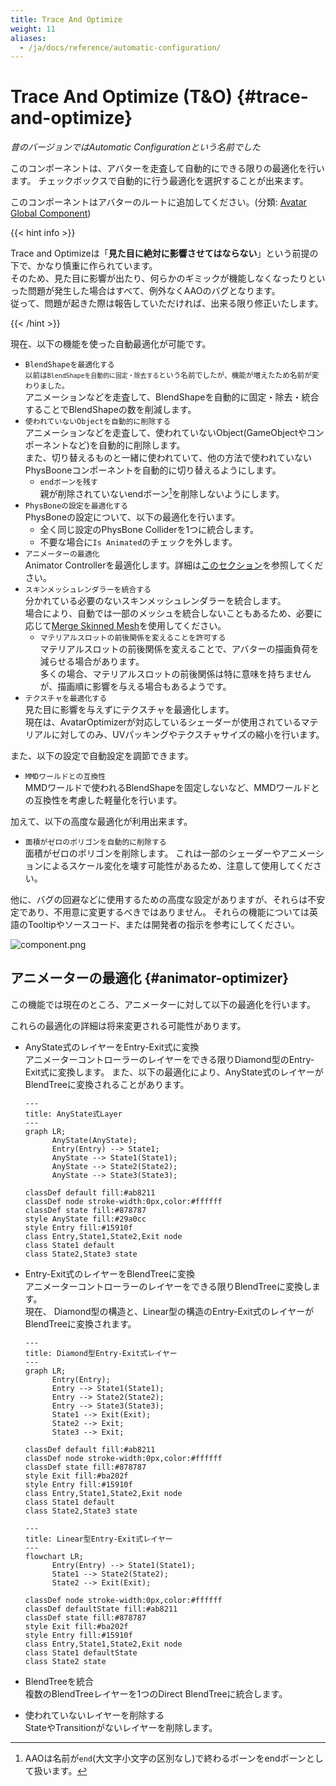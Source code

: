 ```yaml
---
title: Trace And Optimize
weight: 11
aliases:
  - /ja/docs/reference/automatic-configuration/
---
```


# Trace And Optimize (T&O) {#trace-and-optimize}

<i>昔のバージョンではAutomatic Configurationという名前でした</i>

このコンポーネントは、アバターを走査して自動的にできる限りの最適化を行います。
チェックボックスで自動的に行う最適化を選択することが出来ます。

このコンポーネントはアバターのルートに追加してください。(分類: [Avatar Global Component](../../component-kind/avatar-global-components))

{{< hint info >}}

Trace and Optimizeは「**見た目に絶対に影響させてはならない**」という前提の下で、かなり慎重に作られています。\
そのため、見た目に影響が出たり、何らかのギミックが機能しなくなったりといった問題が発生した場合はすべて、例外なくAAOのバグとなります。\
従って、問題が起きた際は報告していただければ、出来る限り修正いたします。

{{< /hint >}}

現在、以下の機能を使った自動最適化が可能です。
- `BlendShapeを最適化する`\
  <small>以前は`BlendShapeを自動的に固定・除去する`という名前でしたが、機能が増えたため名前が変わりました。</small>\
  アニメーションなどを走査して、BlendShapeを自動的に固定・除去・統合することでBlendShapeの数を削減します。
- `使われていないObjectを自動的に削除する`\
  アニメーションなどを走査して、使われていないObject(GameObjectやコンポーネントなど)を自動的に削除します。\
  また、切り替えるものと一緒に使われていて、他の方法で使われていないPhysBooneコンポーネントを自動的に切り替えるようにします。
  - `endボーンを残す`\
    親が削除されていないendボーン[^endbone]を削除しないようにします。
- `PhysBoneの設定を最適化する`\
  PhysBoneの設定について、以下の最適化を行います。
  - 全く同じ設定のPhysBone Colliderを1つに統合します。
  - 不要な場合に`Is Animated`のチェックを外します。
- `アニメーターの最適化`\
  Animator Controllerを最適化します。詳細は[このセクション](#animator-optimizer)を参照してください。
- `スキンメッシュレンダラーを統合する`\
  分かれている必要のないスキンメッシュレンダラーを統合します。\
  場合により、自動では一部のメッシュを統合しないこともあるため、必要に応じて[Merge Skinned Mesh](../merge-skinned-mesh)を使用してください。
  - `マテリアルスロットの前後関係を変えることを許可する`\
    マテリアルスロットの前後関係を変えることで、アバターの描画負荷を減らせる場合があります。\
    多くの場合、マテリアルスロットの前後関係は特に意味を持ちませんが、描画順に影響を与える場合もあるようです。
- `テクスチャを最適化する`\
  見た目に影響を与えずにテクスチャを最適化します。\
  現在は、AvatarOptimizerが対応しているシェーダーが使用されているマテリアルに対してのみ、UVパッキングやテクスチャサイズの縮小を行います。

また、以下の設定で自動設定を調節できます。
- `MMDワールドとの互換性`\
  MMDワールドで使われるBlendShapeを固定しないなど、MMDワールドとの互換性を考慮した軽量化を行います。

加えて、以下の高度な最適化が利用出来ます。

- `面積がゼロのポリゴンを自動的に削除する`\
  面積がゼロのポリゴンを削除します。
  これは一部のシェーダーやアニメーションによるスケール変化を壊す可能性があるため、注意して使用してください。

他に、バグの回避などに使用するための高度な設定がありますが、それらは不安定であり、不用意に変更するべきではありません。
それらの機能については英語のTooltipやソースコード、または開発者の指示を参考にしてください。

![component.png](component.png)

[^endbone]: AAOは名前が`end`(大文字小文字の区別なし)で終わるボーンをendボーンとして扱います。

## アニメーターの最適化 {#animator-optimizer}

この機能では現在のところ、アニメーターに対して以下の最適化を行います。

これらの最適化の詳細は将来変更される可能性があります。

- AnyState式のレイヤーをEntry-Exit式に変換\
  アニメーターコントローラーのレイヤーをできる限りDiamond型のEntry-Exit式に変換します。
  また、以下の最適化により、AnyState式のレイヤーがBlendTreeに変換されることがあります。

  ```mermaid
  ---
  title: AnyState式Layer
  ---
  graph LR;
        AnyState(AnyState);
        Entry(Entry) --> State1;
        AnyState --> State1(State1);
        AnyState --> State2(State2);
        AnyState --> State3(State3);
  
  classDef default fill:#ab8211
  classDef node stroke-width:0px,color:#ffffff
  classDef state fill:#878787
  style AnyState fill:#29a0cc
  style Entry fill:#15910f
  class Entry,State1,State2,Exit node
  class State1 default
  class State2,State3 state
  ```

- Entry-Exit式のレイヤーをBlendTreeに変換\
  アニメーターコントローラーのレイヤーをできる限りBlendTreeに変換します。\
  現在、 Diamond型の構造と、Linear型の構造のEntry-Exit式のレイヤーがBlendTreeに変換されます。

  ```mermaid
  ---
  title: Diamond型Entry-Exit式レイヤー
  ---
  graph LR;
        Entry(Entry);
        Entry --> State1(State1);
        Entry --> State2(State2);
        Entry --> State3(State3);
        State1 --> Exit(Exit);
        State2 --> Exit;
        State3 --> Exit;
  
  classDef default fill:#ab8211
  classDef node stroke-width:0px,color:#ffffff
  classDef state fill:#878787
  style Exit fill:#ba202f
  style Entry fill:#15910f
  class Entry,State1,State2,Exit node
  class State1 default
  class State2,State3 state
  ```

  ```mermaid
  ---
  title: Linear型Entry-Exit式レイヤー
  ---
  flowchart LR;
        Entry(Entry) --> State1(State1);
        State1 --> State2(State2);
        State2 --> Exit(Exit);

  classDef node stroke-width:0px,color:#ffffff
  classDef defaultState fill:#ab8211
  classDef state fill:#878787
  style Exit fill:#ba202f
  style Entry fill:#15910f
  class Entry,State1,State2,Exit node
  class State1 defaultState
  class State2 state
  ```

- BlendTreeを統合\
  複数のBlendTreeレイヤーを1つのDirect BlendTreeに統合します。
- 使われていないレイヤーを削除する\
  StateやTransitionがないレイヤーを削除します。
